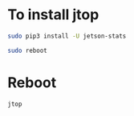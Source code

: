 # To install jtop

```bash
sudo pip3 install -U jetson-stats
```

```bash
sudo reboot
```

# Reboot
```bash
jtop
```
